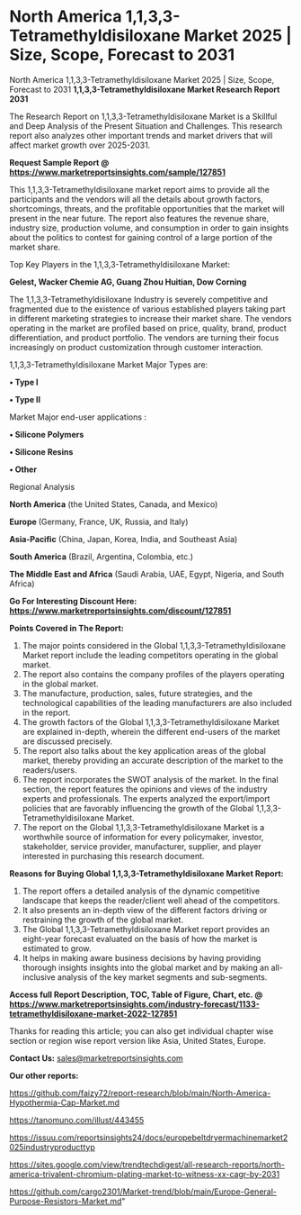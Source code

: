 # North America 1,1,3,3-Tetramethyldisiloxane Market 2025 | Size, Scope, Forecast to 2031
 North America 1,1,3,3-Tetramethyldisiloxane Market 2025 | Size, Scope, Forecast to 2031
<strong>1,1,3,3-Tetramethyldisiloxane Market Research Report 2031</strong>

The Research Report on 1,1,3,3-Tetramethyldisiloxane Market is a Skillful and Deep Analysis of the Present Situation and Challenges. This research report also analyzes other important trends and market drivers that will affect market growth over 2025-2031.

<strong>Request Sample Report @ <a href=https://www.marketreportsinsights.com/sample/127851>https://www.marketreportsinsights.com/sample/127851</a></strong>

This 1,1,3,3-Tetramethyldisiloxane market report aims to provide all the participants and the vendors will all the details about growth factors, shortcomings, threats, and the profitable opportunities that the market will present in the near future. The report also features the revenue share, industry size, production volume, and consumption in order to gain insights about the politics to contest for gaining control of a large portion of the market share.

Top Key Players in the 1,1,3,3-Tetramethyldisiloxane Market:

<strong>Gelest, Wacker Chemie AG, Guang Zhou Huitian, Dow Corning</strong>

The 1,1,3,3-Tetramethyldisiloxane Industry is severely competitive and fragmented due to the existence of various established players taking part in different marketing strategies to increase their market share. The vendors operating in the market are profiled based on price, quality, brand, product differentiation, and product portfolio. The vendors are turning their focus increasingly on product customization through customer interaction.

1,1,3,3-Tetramethyldisiloxane Market Major Types are:

<strong>• Type I

• Type II</strong>

Market Major end-user applications :

<strong>• Silicone Polymers

• Silicone Resins

• Other</strong>

Regional Analysis

</u><strong><b>North America</b></strong> (the United States, Canada, and Mexico)

<strong><b>Europe </b></strong>(Germany, France, UK, Russia, and Italy)

<strong><b>Asia-Pacific</b></strong> (China, Japan, Korea, India, and Southeast Asia)

<strong><b>South America</b></strong> (Brazil, Argentina, Colombia, etc.)

<strong><b>The Middle East and Africa</b></strong> (Saudi Arabia, UAE, Egypt, Nigeria, and South Africa)

<strong>Go For Interesting Discount Here: <a href=https://www.marketreportsinsights.com/discount/127851>https://www.marketreportsinsights.com/discount/127851</a></strong>

<strong>Points Covered in The Report:</strong>
<ol>
  <li>The major points considered in the Global 1,1,3,3-Tetramethyldisiloxane Market report include the leading competitors operating in the global market.</li>
  <li>The report also contains the company profiles of the players operating in the global market.</li>
  <li>The manufacture, production, sales, future strategies, and the technological capabilities of the leading manufacturers are also included in the report.</li>
  <li>The growth factors of the Global 1,1,3,3-Tetramethyldisiloxane Market are explained in-depth, wherein the different end-users of the market are discussed precisely.</li>
  <li>The report also talks about the key application areas of the global market, thereby providing an accurate description of the market to the readers/users.</li>
  <li>The report incorporates the SWOT analysis of the market. In the final section, the report features the opinions and views of the industry experts and professionals. The experts analyzed the export/import policies that are favorably influencing the growth of the Global 1,1,3,3-Tetramethyldisiloxane Market.</li>
  <li>The report on the Global 1,1,3,3-Tetramethyldisiloxane Market is a worthwhile source of information for every policymaker, investor, stakeholder, service provider, manufacturer, supplier, and player interested in purchasing this research document.</li>
</ol>
<strong>Reasons for Buying Global 1,1,3,3-Tetramethyldisiloxane Market Report:</strong>

<ol>
  <li>The report offers a detailed analysis of the dynamic competitive landscape that keeps the reader/client well ahead of the competitors.</li>
  <li>It also presents an in-depth view of the different factors driving or restraining the growth of the global market.</li>
  <li>The Global 1,1,3,3-Tetramethyldisiloxane Market report provides an eight-year forecast evaluated on the basis of how the market is estimated to grow.</li>
  <li>It helps in making aware business decisions by having providing thorough insights insights into the global market and by making an all-inclusive analysis of the key market segments and sub-segments.</li>
</ol>
<strong>Access full Report Description, TOC, Table of Figure, Chart, etc. @ <a href=https://www.marketreportsinsights.com/industry-forecast/1133-tetramethyldisiloxane-market-2022-127851>https://www.marketreportsinsights.com/industry-forecast/1133-tetramethyldisiloxane-market-2022-127851</a></strong>


Thanks for reading this article; you can also get individual chapter wise section or region wise report version like Asia, United States, Europe.

<strong>Contact Us:</strong>
sales@marketreportsinsights.com

<strong>Our other reports:</strong>

<a href=https://github.com/faizy72/report-research/blob/main/North-America-Hypothermia-Cap-Market.md>https://github.com/faizy72/report-research/blob/main/North-America-Hypothermia-Cap-Market.md</a>

<a href=https://tanomuno.com/illust/443455>https://tanomuno.com/illust/443455</a>

<a href=https://issuu.com/reportsinsights24/docs/europebeltdryermachinemarket2025industryproducttyp>https://issuu.com/reportsinsights24/docs/europebeltdryermachinemarket2025industryproducttyp</a>

<a href=https://sites.google.com/view/trendtechdigest/all-research-reports/north-america-trivalent-chromium-plating-market-to-witness-xx-cagr-by-2031>https://sites.google.com/view/trendtechdigest/all-research-reports/north-america-trivalent-chromium-plating-market-to-witness-xx-cagr-by-2031</a>

<a href=https://github.com/cargo2301/Market-trend/blob/main/Europe-General-Purpose-Resistors-Market.md>https://github.com/cargo2301/Market-trend/blob/main/Europe-General-Purpose-Resistors-Market.md</a>"

